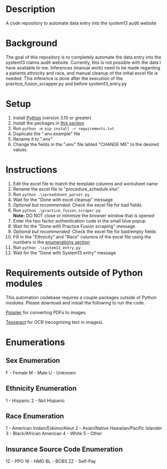 # Description
A code repository to automate data entry into the system13 audit website

# Background
The goal of this repository is to completely automate the data entry into the system13 claims audit website. Currently, this is not possible with the data I have available to me. Inferences (manual work) need to be made regarding a patients ethnicity and race, and manual cleanup of the initial excel file is needed. This inference is done after the execution of the practice_fusion_scrapper.py and before system13_entry.py  

# Setup
1. Install [Python](https://www.python.org/downloads/) (version 3.10 or greater)
2. Install the packages in [this section](#requirements-outside-of-python-modules)
3. Run `python -m pip install -r requirements.txt`
4. Duplicate the ".env.example" file
5. Rename it to ".env"
6. Change the fields in the ".env" file labled "CHANGE ME" to the desired values

# Instructions
1. Edit the excel file to match the template columns and worksheet name
2. Rename the excel file to "procedure_schedule.xlsx"
3. Run `python .\spreadsheet_parser.py`
4. Wait for the "Done with excel cleanup" message
5. _Optional but recommended:_ Check the excel file for bad fields
6. Run `python .\practice_fusion_scraper.py`  
__Note:__ DO NOT close or minimize the browser window that is opened
7. Enter the two factor authentication code in the small blue popup
8. Wait for the "Done with Practice Fusion scraping" message
9. _Optional but recommended:_ Check the excel file for bad/empty fields
10. Fill in the "Ethnicity" and "Race" columns of the excel file using the numbers in the [enumerations section](#enumerations)
11. Run `python .\system13_entry.py`
12. Wait for the "Done with System13 entry" message

# Requirements outside of Python modules
This automation codebase requires a couple packages outside of Python modules. Please download and install the following to run the code.

[Poppler](https://poppler.freedesktop.org/) for converting PDFs to images.

[Tesseract](https://tesseract-ocr.github.io/tessdoc/Installation.html) for OCR (recognizing text in images).

# Enumerations
## Sex Enumeration
F - Female
M - Male
U - Unknown

## Ethnicity Enumeration
1 - Hispanic
2 - Not Hispanic

## Race Enumeration
1 - American Inidan/Eskimo/Aleut
2 - Asian/Native Hawaiian/Pacific Islander
3 - Black/African American
4 - White
5 - Other

## Insurance Source Code Enumeration
12 - PPO
16 - HMO
BL - BCBS
ZZ - Self-Pay